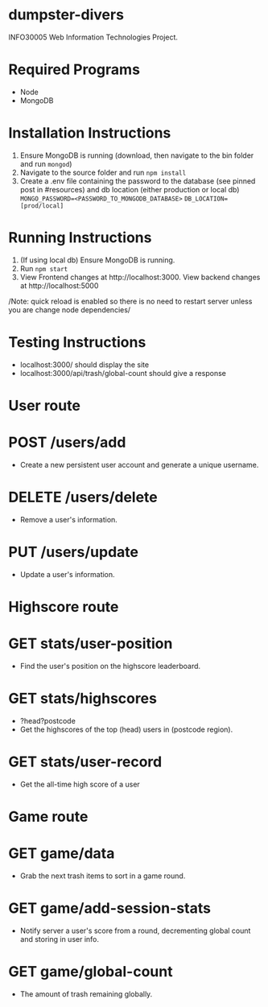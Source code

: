 # dumpster-divers

INFO30005 Web Information Technologies Project.

# Required Programs
- Node
- MongoDB

# Installation Instructions
1. Ensure MongoDB is running (download, then navigate to the bin folder and run `mongod`)
2. Navigate to the source folder and run `npm install`
3. Create a .env file containing the password to the database (see pinned post
   in #resources) and db location (either production or local db)
`MONGO_PASSWORD=<PASSWORD_TO_MONGODB_DATABASE>`
`DB_LOCATION=[prod/local]`

# Running Instructions
1. (If using local db) Ensure MongoDB is running.
2. Run `npm start`
3. View Frontend changes at http://localhost:3000. View backend changes at http://localhost:5000

/Note: quick reload is enabled so there is no need to restart server unless you
are change node dependencies/


# Testing Instructions
- localhost:3000/ should display the site
- localhost:3000/api/trash/global-count should give a response

# User route
# POST /users/add
- Create a new persistent user account and generate a unique username.

# DELETE /users/delete
- Remove a user's information.

# PUT /users/update
- Update a user's information.

# Highscore route
# GET stats/user-position
- Find the user's position on the highscore leaderboard.

# GET stats/highscores
- ?head?postcode
- Get the highscores of the top (head) users in (postcode region).

# GET stats/user-record
- Get the all-time high score of a user

# Game route
# GET game/data
- Grab the next trash items to sort in a game round.

# GET game/add-session-stats
- Notify server a user's score from a round, decrementing global count and storing in user info.

# GET game/global-count
- The amount of trash remaining globally.